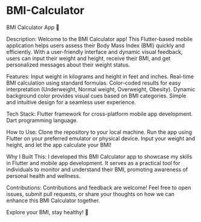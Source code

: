 # BMI-Calculator
BMI Calculator App 📱

Description:
Welcome to the BMI Calculator app! This Flutter-based mobile application helps users assess their Body Mass Index (BMI) quickly and efficiently. With a user-friendly interface and dynamic visual feedback, users can input their weight and height, receive their BMI, and get personalized messages about their weight status.

Features:
Input weight in kilograms and height in feet and inches.
Real-time BMI calculation using standard formulas.
Color-coded results for easy interpretation (Underweight, Normal weight, Overweight, Obesity).
Dynamic background color provides visual cues based on BMI categories.
Simple and intuitive design for a seamless user experience.

Tech Stack:
Flutter framework for cross-platform mobile app development.
Dart programming language.

How to Use:
Clone the repository to your local machine.
Run the app using Flutter on your preferred emulator or physical device.
Input your weight and height, and let the app calculate your BMI!

Why I Built This:
I developed this BMI Calculator app to showcase my skills in Flutter and mobile app development. It serves as a practical tool for individuals to monitor and understand their BMI, promoting awareness of personal health and wellness.

Contributions:
Contributions and feedback are welcome! Feel free to open issues, submit pull requests, or share your thoughts on how we can enhance this BMI Calculator together.

Explore your BMI, stay healthy! 🌱
